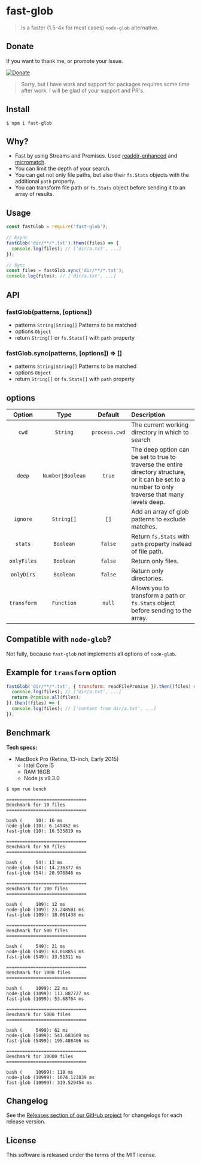 # fast-glob

> Is a faster (1.5-4x for most cases) `node-glob` alternative.

## Donate

If you want to thank me, or promote your Issue.

[![Donate](https://img.shields.io/badge/Donate-PayPal-green.svg)](https://paypal.me/mrmlnc)

> Sorry, but I have work and support for packages requires some time after work. I will be glad of your support and PR's.

## Install

```
$ npm i fast-glob
```

## Why?

  * Fast by using Streams and Promises. Used [readdir-enhanced](https://github.com/BigstickCarpet/readdir-enhanced) and [micromatch](https://github.com/jonschlinkert/micromatch).
  * You can limit the depth of your search.
  * You can get not only file paths, but also their `fs.Stats` objects with the additional `path` property.
  * You can transform file path or `fs.Stats` object before sending it to an array of results.

## Usage

```js
const fastGlob = require('fast-glob');

// Async
fastGlob('dir/**/*.txt').then((files) => {
  console.log(files); // ['dir/a.txt', ...]
});

// Sync
const files = fastGlob.sync('dir/**/*.txt');
console.log(files); // ['dir/a.txt', ...]
```

## API

### fastGlob(patterns, [options])

  * patterns `String|String[]` Patterns to be matched
  * options `Object`
  * return `String[]` or `fs.Stats[]` with `path` property

### fastGlob.sync(patterns, [options]) => []

  * patterns `String|String[]` Patterns to be matched
  * options `Object`
  * return `String[]` or `fs.Stats[]` with `path` property

## options

| Option      | Type              | Default                | Description |
|:------------:|:-----------------:|:---------------------:|:------------|
| `cwd`        | `String`          | `process.cwd`         | The current working directory in which to search |
| `deep`       | `Number\|Boolean`  | `true`                | The deep option can be set to true to traverse the entire directory structure, or it can be set to a number to only traverse that many levels deep. |
| `ignore`     | `String[]` | `[]`                  | Add an array of glob patterns to exclude matches. |
| `stats`      | `Boolean`         | `false`               | Return `fs.Stats` with `path` property instead of file path. |
| `onlyFiles`  | `Boolean`         | `false`               | Return only files. |
| `onlyDirs`   | `Boolean`         | `false`               | Return only directories. |
| `transform`  | `Function`        | `null`                | Allows you to transform a path or `fs.Stats` object before sending to the array. |

## Compatible with `node-glob`?

Not fully, because `fast-glob` not implements all options of `node-glob`.

## Example for `transform` option

```js
fastGlob('dir/**/*.txt', { transform: readFilePromise }).then((files) => {
  console.log(files); // ['dir/a.txt', ...]
  return Promise.all(files);
}).then((files) => {
  console.log(files); // ['content from dir/a.txt', ...]
});
```

## Benchmark

**Tech specs:**

  * MacBook Pro (Retina, 13-inch, Early 2015)
    * Intel Core i5
    * RAM 16GB
    * Node.js v9.3.0

```shell
$ npm run bench

==============================
Benchmark for 10 files
==============================

bash (     10): 16 ms
node-glob (10): 6.149452 ms
fast-glob (10): 16.535819 ms

==============================
Benchmark for 50 files
==============================

bash (     54): 13 ms
node-glob (54): 14.236377 ms
fast-glob (54): 20.976846 ms

==============================
Benchmark for 100 files
==============================

bash (     109): 12 ms
node-glob (109): 23.248501 ms
fast-glob (109): 18.061438 ms

==============================
Benchmark for 500 files
==============================

bash (     549): 21 ms
node-glob (549): 63.018853 ms
fast-glob (549): 33.51311 ms

==============================
Benchmark for 1000 files
==============================

bash (     1099): 22 ms
node-glob (1099): 117.887727 ms
fast-glob (1099): 53.68764 ms

==============================
Benchmark for 5000 files
==============================

bash (     5499): 62 ms
node-glob (5499): 541.683609 ms
fast-glob (5499): 195.488406 ms

==============================
Benchmark for 10000 files
==============================

bash (     10999): 118 ms
node-glob (10999): 1074.123839 ms
fast-glob (10999): 319.520454 ms
```

## Changelog

See the [Releases section of our GitHub project](https://github.com/mrmlnc/fast-glob/releases) for changelogs for each release version.

## License

This software is released under the terms of the MIT license.
